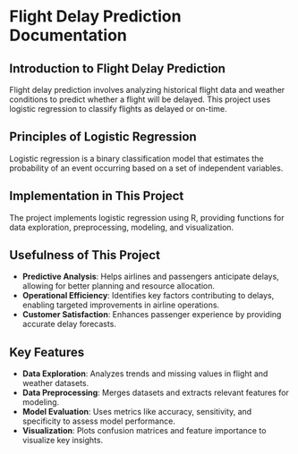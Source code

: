# Flight Delay Prediction Documentation

## Introduction to Flight Delay Prediction
Flight delay prediction involves analyzing historical flight data and weather conditions to predict whether a flight will be delayed. This project uses logistic regression to classify flights as delayed or on-time.

## Principles of Logistic Regression
Logistic regression is a binary classification model that estimates the probability of an event occurring based on a set of independent variables.

## Implementation in This Project
The project implements logistic regression using R, providing functions for data exploration, preprocessing, modeling, and visualization.

## Usefulness of This Project
- **Predictive Analysis**: Helps airlines and passengers anticipate delays, allowing for better planning and resource allocation.
- **Operational Efficiency**: Identifies key factors contributing to delays, enabling targeted improvements in airline operations.
- **Customer Satisfaction**: Enhances passenger experience by providing accurate delay forecasts.

## Key Features
- **Data Exploration**: Analyzes trends and missing values in flight and weather datasets.
- **Data Preprocessing**: Merges datasets and extracts relevant features for modeling.
- **Model Evaluation**: Uses metrics like accuracy, sensitivity, and specificity to assess model performance.
- **Visualization**: Plots confusion matrices and feature importance to visualize key insights.

